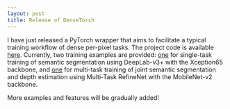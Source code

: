 ```yaml
---
layout: post
title: Release of DenseTorch
---
```


I have just released a PyTorch wrapper that aims to facilitate a typical training workflow of dense per-pixel tasks. The project code is available [here](https://github.com/drsleep/densetorch). Currently, two training examples are provided: [one](https://github.com/DrSleep/DenseTorch/tree/master/examples/singletask) for single-task training of semantic segmentation using DeepLab-v3+ with the Xception65 backbone, and [one](https://github.com/DrSleep/DenseTorch/tree/master/examples/multitask) for multi-task training of joint semantic segmentation and depth estimation using Multi-Task RefineNet with the MobileNet-v2 backbone.

More examples and features will be gradually added!